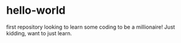 # hello-world
first repository
looking to learn some coding to be a millionaire!  Just kidding, want to just learn.
